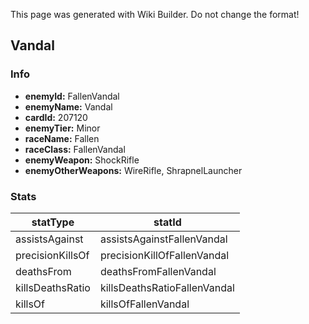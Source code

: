 <span class="wiki-builder">This page was generated with Wiki Builder. Do not change the format!</span>

## Vandal
### Info
* **enemyId:** FallenVandal
* **enemyName:** Vandal
* **cardId:** 207120
* **enemyTier:** Minor
* **raceName:** Fallen
* **raceClass:** FallenVandal
* **enemyWeapon:** ShockRifle
* **enemyOtherWeapons:** WireRifle, ShrapnelLauncher

### Stats
statType | statId
-------- | ------
assistsAgainst | assistsAgainstFallenVandal
precisionKillsOf | precisionKillOfFallenVandal
deathsFrom | deathsFromFallenVandal
killsDeathsRatio | killsDeathsRatioFallenVandal
killsOf | killsOfFallenVandal

